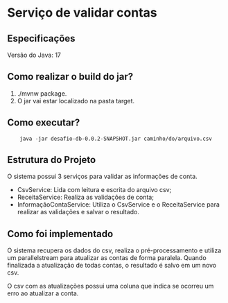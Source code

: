 # Serviço de validar contas
## Especificações
Versão do Java: 17

## Como realizar o build do jar?
1. ./mvnw package.
2. O jar vai estar localizado na pasta target.

## Como executar?
```
	java -jar desafio-db-0.0.2-SNAPSHOT.jar caminho/do/arquivo.csv
```

## Estrutura do Projeto
O sistema possui 3 serviços para validar as informações de conta.
* CsvService: Lida com leitura e escrita do arquivo csv;
* ReceitaService: Realiza as validações de conta;
* InformaçãoContaService: Utiliza o CsvService e o ReceitaService para realizar as validações e salvar o resultado.

## Como foi implementado
O sistema recupera os dados do csv, realiza o pré-processamento e utiliza um parallelstream para atualizar as contas de forma paralela.
Quando finalizada a atualização de todas contas, o resultado é salvo em um novo csv.

O csv com as atualizações possui uma coluna que indica se ocorreu um erro ao atualizar a conta.